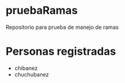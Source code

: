# pruebaRamas
Repositorio para prueba de manejo de ramas

# Personas registradas

* chibanez
* chuchubanez
